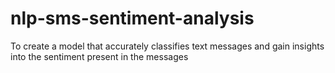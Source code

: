 # nlp-sms-sentiment-analysis
To create a model that accurately classifies text messages and gain insights into the sentiment present in the messages
